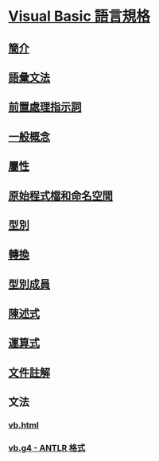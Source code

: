 # [Visual Basic 語言規格](index.md)
## [簡介](../../../../_vblang/spec/introduction.md)
## [語彙文法](../../../../_vblang/spec/lexical-grammar.md)
## [前置處理指示詞](../../../../_vblang/spec/preprocessing-directives.md)
## [一般概念](../../../../_vblang/spec/general-concepts.md)
## [屬性](../../../../_vblang/spec/attributes.md)
## [原始程式檔和命名空間](../../../../_vblang/spec/source-files-and-namespaces.md)
## [型別](../../../../_vblang/spec/types.md)
## [轉換](../../../../_vblang/spec/conversions.md)
## [型別成員](../../../../_vblang/spec/type-members.md)
## [陳述式](../../../../_vblang/spec/statements.md)
## [運算式](../../../../_vblang/spec/expressions.md)
## [文件註解](../../../../_vblang/spec/documentation-comments.md)
## 文法
### [vb.html](http://ljw1004.github.io/vbspec/vb.html)
### [vb.g4 - ANTLR 格式](http://ljw1004.github.io/vbspec/vb.g4?raw=true)
